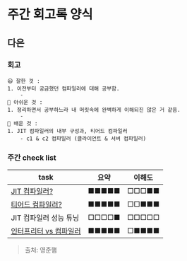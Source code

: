 # 주간 회고록 양식
## 다은
### 회고
```
😃 잘한 것 :
1. 이전부터 궁금했던 컴파일러에 대해 공부함.
    - 
🤔 아쉬운 것 :
1. 정리하면서 공부하느라 내 머릿속에 완벽하게 이해되진 않은 거 같음.
    -
🤔 배운 것 :
1. JIT 컴파일러의 내부 구성과, 티어드 컴파일러
    - c1 & c2 컴파일러 (클라이언트 & 서버 컴파일러)
```
### 주간 check list
| task                                                                                                                                                                                                                  | 요약  | 이해도 |
| --------------------------------------------------------------------------------------------------------------------------------------------------------------------------------------------------------------------- | ----- | ------ |
| [JIT 컴파일러?](https://github.com/uneap/tech-note/tree/master/Java/JIT%20%EC%BB%B4%ED%8C%8C%EC%9D%BC%EB%9F%AC)                                                                                                       | ■■■■■ | □□□■■  |
| [티어드 컴파일러? ](https://github.com/uneap/tech-note/blob/master/Java/JIT%20%EC%BB%B4%ED%8C%8C%EC%9D%BC%EB%9F%AC/%ED%8B%B0%EC%96%B4%EB%93%9C%EC%BB%B4%ED%8C%8C%EC%9D%BC.md)                                         | ■■■■■ | □□■■■  |
| JIT 컴파일러 성능 튜닝                                                                                                                                                                                                | □□□□■ | □□□□□  |
| [인터프리터 vs 컴파일러](https://github.com/uneap/tech-note/blob/master/Java/JIT%20%EC%BB%B4%ED%8C%8C%EC%9D%BC%EB%9F%AC/%EC%9D%B8%ED%84%B0%ED%94%84%EB%A6%AC%ED%84%B0%20vs%20%EC%BB%B4%ED%8C%8C%EC%9D%BC%EB%9F%AC.md) | ■■■■■ | □■■■■  |


> 출처: 영준햄
